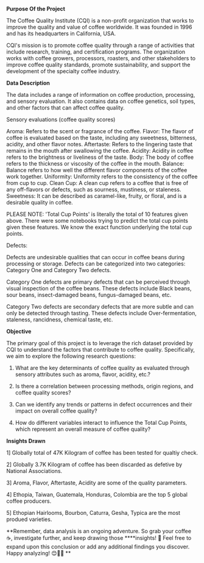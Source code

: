 **Purpose Of the Project**

The Coffee Quality Institute (CQI) is a non-profit organization that works to improve the quality and value of coffee worldwide. It was founded in 1996 and has its headquarters in California, USA.


CQI's mission is to promote coffee quality through a range of activities that include research, training, and certification programs. The organization works with coffee growers, processors, roasters, and other stakeholders to improve coffee quality standards, promote sustainability, and support the development of the specialty coffee industry.

**Data Description**

The data includes a range of information on coffee production, processing, and sensory evaluation. It also contains data on coffee genetics, soil types, and other factors that can affect coffee quality.

Sensory evaluations (coffee quality scores)

Aroma: Refers to the scent or fragrance of the coffee.
Flavor: The flavor of coffee is evaluated based on the taste, including any sweetness, bitterness, acidity, and other flavor notes.
Aftertaste: Refers to the lingering taste that remains in the mouth after swallowing the coffee.
Acidity: Acidity in coffee refers to the brightness or liveliness of the taste.
Body: The body of coffee refers to the thickness or viscosity of the coffee in the mouth.
Balance: Balance refers to how well the different flavor components of the coffee work together.
Uniformity: Uniformity refers to the consistency of the coffee from cup to cup.
Clean Cup: A clean cup refers to a coffee that is free of any off-flavors or defects, such as sourness, mustiness, or staleness.
Sweetness: It can be described as caramel-like, fruity, or floral, and is a desirable quality in coffee.




PLEASE NOTE: 'Total Cup Points' is literally the total of 10 features given above. There were some notebooks trying to predict the total cup points given these features. We know the exact function underlying the total cup points.


Defects:

Defects are undesirable qualities that can occur in coffee beans during processing or storage. Defects can be categorized into two categories: Category One and Category Two defects.

Category One defects are primary defects that can be perceived through visual inspection of the coffee beans. These defects include Black beans, sour beans, insect-damaged beans, fungus-damaged beans, etc.

Category Two defects are secondary defects that are more subtle and can only be detected through tasting. These defects include Over-fermentation, staleness, rancidness, chemical taste, etc.





**Objective**


The primary goal of this project is to leverage the rich dataset provided by CQI to understand the factors that contribute to coffee quality. Specifically, we aim to explore the following research questions:



1.	What are the key determinants of coffee quality as evaluated through sensory attributes such as aroma, flavor, acidity, etc.?

2.	Is there a correlation between processing methods, origin regions, and coffee quality scores?

3.	Can we identify any trends or patterns in defect occurrences and their impact on overall coffee quality?

4.	How do different variables interact to influence the Total Cup Points, which represent an overall measure of coffee quality?

**Insights Drawn**

1] Globally total of 47K Kilogram of coffee has been tested for qualtiy check.

2] Globally 3.7K Kilogram of coffee has been discarded as defetive by National Associations.

3] Aroma, Flavor, Aftertaste, Acidity are some of the quality parameters.

4] Ethopia, Taiwan, Guatemala, Honduras, Colombia are the top 5 global coffee producers.

5] Ethopian Hairlooms, Bourbon, Caturra, Gesha, Typica are the most produed varieties.

**Remember, data analysis is an ongoing adventure. So grab your coffee ☕, investigate further, and keep drawing those ****insights! 🚨 Feel free to expand upon this conclusion or add any additional findings you discover. Happy analyzing! 😊🐱‍👓
**
